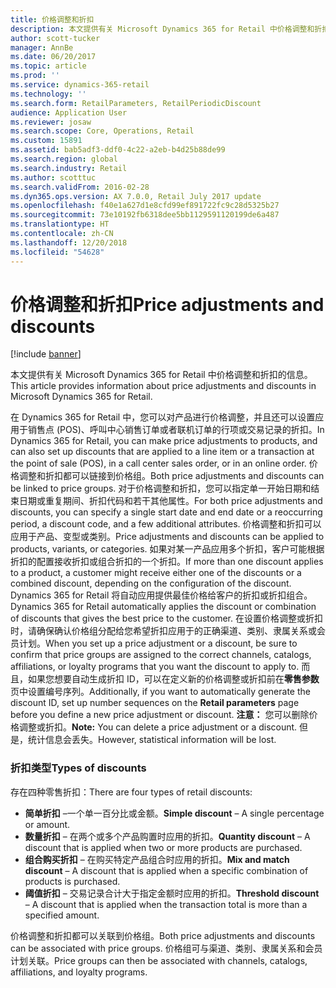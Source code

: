 ```yaml
---
title: 价格调整和折扣
description: 本文提供有关 Microsoft Dynamics 365 for Retail 中价格调整和折扣的信息。
author: scott-tucker
manager: AnnBe
ms.date: 06/20/2017
ms.topic: article
ms.prod: ''
ms.service: dynamics-365-retail
ms.technology: ''
ms.search.form: RetailParameters, RetailPeriodicDiscount
audience: Application User
ms.reviewer: josaw
ms.search.scope: Core, Operations, Retail
ms.custom: 15891
ms.assetid: bab5adf3-ddf0-4c22-a2eb-b4d25b88de99
ms.search.region: global
ms.search.industry: Retail
ms.author: scotttuc
ms.search.validFrom: 2016-02-28
ms.dyn365.ops.version: AX 7.0.0, Retail July 2017 update
ms.openlocfilehash: f40e1a627d1e8cfd99ef891722fc9c28d5325b27
ms.sourcegitcommit: 73e10192fb6318dee5bb1129591120199de6a487
ms.translationtype: HT
ms.contentlocale: zh-CN
ms.lasthandoff: 12/20/2018
ms.locfileid: "54628"
---
```

# <a name="price-adjustments-and-discounts"></a><span data-ttu-id="cc6b0-103">价格调整和折扣</span><span class="sxs-lookup"><span data-stu-id="cc6b0-103">Price adjustments and discounts</span></span>

[!include [banner](includes/banner.md)]

<span data-ttu-id="cc6b0-104">本文提供有关 Microsoft Dynamics 365 for Retail 中价格调整和折扣的信息。</span><span class="sxs-lookup"><span data-stu-id="cc6b0-104">This article provides information about price adjustments and discounts in Microsoft Dynamics 365 for Retail.</span></span>

<span data-ttu-id="cc6b0-105">在 Dynamics 365 for Retail 中，您可以对产品进行价格调整，并且还可以设置应用于销售点 (POS)、呼叫中心销售订单或者联机订单的行项或交易记录的折扣。</span><span class="sxs-lookup"><span data-stu-id="cc6b0-105">In Dynamics 365 for Retail, you can make price adjustments to products, and can also set up discounts that are applied to a line item or a transaction at the point of sale (POS), in a call center sales order, or in an online order.</span></span> <span data-ttu-id="cc6b0-106">价格调整和折扣都可以链接到价格组。</span><span class="sxs-lookup"><span data-stu-id="cc6b0-106">Both price adjustments and discounts can be linked to price groups.</span></span> <span data-ttu-id="cc6b0-107">对于价格调整和折扣，您可以指定单一开始日期和结束日期或重复期间、折扣代码和若干其他属性。</span><span class="sxs-lookup"><span data-stu-id="cc6b0-107">For both price adjustments and discounts, you can specify a single start date and end date or a reoccurring period, a discount code, and a few additional attributes.</span></span> <span data-ttu-id="cc6b0-108">价格调整和折扣可以应用于产品、变型或类别。</span><span class="sxs-lookup"><span data-stu-id="cc6b0-108">Price adjustments and discounts can be applied to products, variants, or categories.</span></span> <span data-ttu-id="cc6b0-109">如果对某一产品应用多个折扣，客户可能根据折扣的配置接收折扣或组合折扣的一个折扣。</span><span class="sxs-lookup"><span data-stu-id="cc6b0-109">If more than one discount applies to a product, a customer might receive either one of the discounts or a combined discount, depending on the configuration of the discount.</span></span> <span data-ttu-id="cc6b0-110">Dynamics 365 for Retail 将自动应用提供最佳价格给客户的折扣或折扣组合。</span><span class="sxs-lookup"><span data-stu-id="cc6b0-110">Dynamics 365 for Retail automatically applies the discount or combination of discounts that gives the best price to the customer.</span></span> <span data-ttu-id="cc6b0-111">在设置价格调整或折扣时，请确保确认价格组分配给您希望折扣应用于的正确渠道、类别、隶属关系或会员计划。</span><span class="sxs-lookup"><span data-stu-id="cc6b0-111">When you set up a price adjustment or a discount, be sure to confirm that price groups are assigned to the correct channels, catalogs, affiliations, or loyalty programs that you want the discount to apply to.</span></span> <span data-ttu-id="cc6b0-112">而且，如果您想要自动生成折扣 ID，可以在定义新的价格调整或折扣前在**零售参数**页中设置编号序列。</span><span class="sxs-lookup"><span data-stu-id="cc6b0-112">Additionally, if you want to automatically generate the discount ID, set up number sequences on the **Retail parameters** page before you define a new price adjustment or discount.</span></span> <span data-ttu-id="cc6b0-113">**注意：** 您可以删除价格调整或折扣。</span><span class="sxs-lookup"><span data-stu-id="cc6b0-113">**Note:** You can delete a price adjustment or a discount.</span></span> <span data-ttu-id="cc6b0-114">但是，统计信息会丢失。</span><span class="sxs-lookup"><span data-stu-id="cc6b0-114">However, statistical information will be lost.</span></span>

### <a name="types-of-discounts"></a><span data-ttu-id="cc6b0-115">折扣类型</span><span class="sxs-lookup"><span data-stu-id="cc6b0-115">Types of discounts</span></span>

<span data-ttu-id="cc6b0-116">存在四种零售折扣：</span><span class="sxs-lookup"><span data-stu-id="cc6b0-116">There are four types of retail discounts:</span></span>

-   <span data-ttu-id="cc6b0-117">**简单折扣** –一个单一百分比或金额。</span><span class="sxs-lookup"><span data-stu-id="cc6b0-117">**Simple discount** – A single percentage or amount.</span></span>
-   <span data-ttu-id="cc6b0-118">**数量折扣** – 在两个或多个产品购置时应用的折扣。</span><span class="sxs-lookup"><span data-stu-id="cc6b0-118">**Quantity discount** – A discount that is applied when two or more products are purchased.</span></span>
-   <span data-ttu-id="cc6b0-119">**组合购买折扣** – 在购买特定产品组合时应用的折扣。</span><span class="sxs-lookup"><span data-stu-id="cc6b0-119">**Mix and match discount** – A discount that is applied when a specific combination of products is purchased.</span></span>
-   <span data-ttu-id="cc6b0-120">**阈值折扣** – 交易记录合计大于指定金额时应用的折扣。</span><span class="sxs-lookup"><span data-stu-id="cc6b0-120">**Threshold discount** – A discount that is applied when the transaction total is more than a specified amount.</span></span>

<span data-ttu-id="cc6b0-121">价格调整和折扣都可以关联到价格组。</span><span class="sxs-lookup"><span data-stu-id="cc6b0-121">Both price adjustments and discounts can be associated with price groups.</span></span> <span data-ttu-id="cc6b0-122">价格组可与渠道、类别、隶属关系和会员计划关联。</span><span class="sxs-lookup"><span data-stu-id="cc6b0-122">Price groups can then be associated with channels, catalogs, affiliations, and loyalty programs.</span></span>



